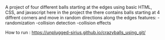 A project of four different balls starting at the edges using basic HTML, CSS, and javascript
here in the project the there contains balls starting at 4 diffrent corners and move in random directions along the edges
 features:
-randomization
-collision detection
-collision effects

How to run :
https://unplugged-sirius.github.io/crazyballs_using_git/

